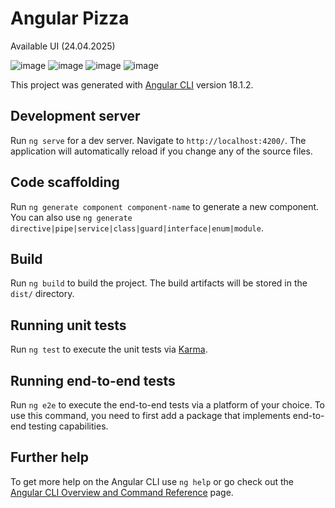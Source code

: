 # Angular Pizza

Available UI (24.04.2025)

![image](https://github.com/user-attachments/assets/d37b8948-1160-4f4d-ae3c-b0480b127e74)
![image](https://github.com/user-attachments/assets/1a75f98b-6ab7-40ef-8138-cbcf6c90b82f)
![image](https://github.com/user-attachments/assets/e2a6696b-6a46-4c6a-807f-673643b6226a)
![image](https://github.com/user-attachments/assets/40bcaaf7-bf5c-4b99-8d81-720518ae01a4)

This project was generated with [Angular CLI](https://github.com/angular/angular-cli) version 18.1.2.

## Development server

Run `ng serve` for a dev server. Navigate to `http://localhost:4200/`. The application will automatically reload if you change any of the source files.

## Code scaffolding

Run `ng generate component component-name` to generate a new component. You can also use `ng generate directive|pipe|service|class|guard|interface|enum|module`.

## Build

Run `ng build` to build the project. The build artifacts will be stored in the `dist/` directory.

## Running unit tests

Run `ng test` to execute the unit tests via [Karma](https://karma-runner.github.io).

## Running end-to-end tests

Run `ng e2e` to execute the end-to-end tests via a platform of your choice. To use this command, you need to first add a package that implements end-to-end testing capabilities.

## Further help

To get more help on the Angular CLI use `ng help` or go check out the [Angular CLI Overview and Command Reference](https://angular.dev/tools/cli) page.
